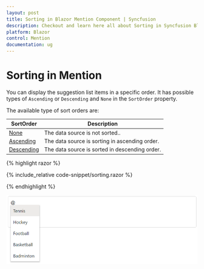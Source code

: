 ```yaml
---
layout: post
title: Sorting in Blazor Mention Component | Syncfusion
description: Checkout and learn here all about Sorting in Syncfusion Blazor Mention component and much more.
platform: Blazor
control: Mention
documentation: ug
---
```


# Sorting in Mention

You can display the suggestion list items in a specific order. It has possible types of `Ascending` or `Descending` and `None` in the `SortOrder` property.

The available type of sort orders are:

SortOrder     | Description
------------ | -------------
  [None](https://help.syncfusion.com/cr/blazor/Syncfusion.Blazor.DropDowns.SortOrder.html#Syncfusion_Blazor_DropDowns_SortOrder_None)       | The data source is not sorted..
  [Ascending](https://help.syncfusion.com/cr/blazor/Syncfusion.Blazor.DropDowns.SortOrder.html#Syncfusion_Blazor_DropDowns_SortOrder_Ascending)     | The data source is sorting in ascending order.
  [Descending](https://help.syncfusion.com/cr/blazor/Syncfusion.Blazor.DropDowns.SortOrder.html#Syncfusion_Blazor_DropDowns_SortOrder_Descending)      | The data source is sorted in descending order.

{% highlight razor %}

{% include_relative code-snippet/sorting.razor %}

{% endhighlight %}

![Blazor Mention with sortOrder descending](./images/blazor-mention-sorting.png)
